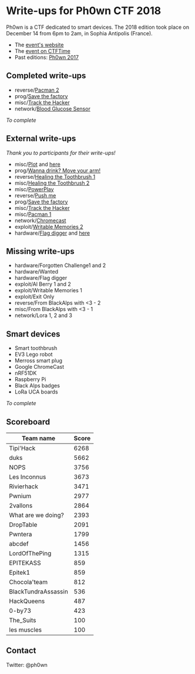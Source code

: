 # Write-ups for Ph0wn CTF 2018

Ph0wn is a CTF dedicated to smart devices. The 2018 edition took place on December 14 from 6pm to 2am, in Sophia Antipolis (France).

- The [event's website](https://ph0wn.org)
- The [event on CTFTime](https://ctftime.org/event/680)
- Past editions: [Ph0wn 2017](https://github.com/ctfs/write-ups-2017/tree/master/ph0wn-ctf-2017)

## Completed write-ups

- reverse/[Pacman 2](./reverse/pacman/pacman2.md)
- prog/[Save the factory](./prog/savethefactory/savefactory.md)
- misc/[Track the Hacker](./misc/trackthehacker/trackhacker.md)
- network/[Blood Glucose Sensor](./network/glucose/README.md)

*To complete*

## External write-ups

*Thank you to participants for their write-ups!*

- misc/[Plot](http://duksctf.github.io/2018/12/14/Ph0wn2018-plot.html) and [here](https://tipi-hack.github.io/2018/12/17/Ph0wn-Plot.html)
- prog/[Wanna drink? Move your arm!](http://duksctf.github.io/2018/12/14/Ph0wn2018-wannadrink.html)
- reverse/[Healing the Toothbrush 1](https://tipi-hack.github.io/2018/12/16/Ph0wn-Healing-the-toothbrush-1.html)
- misc/[Healing the Toothbrush 2](https://tipi-hack.github.io/2018/12/16/Ph0wn-Healing-the-toothbrush-2.html)
- misc/[PowerPlay](https://tipi-hack.github.io/2018/12/16/Ph0wn-PowerPlay.html)
- reverse/[Push me](https://tipi-hack.github.io/2018/12/16/Ph0wn-Push-me.html)
- prog/[Save the factory](https://tipi-hack.github.io/2018/12/16/Ph0wn-Save-the-factory.html)
- misc/[Track the Hacker](https://tipi-hack.github.io/2018/12/16/Ph0wn-Track-the-hacker.html)
- misc/[Pacman 1](http://sebastien.andrivet.com/en/posts/ph0wn-my-first-iot-ctf-part-1/)
- network/[Chromecast](https://tipi-hack.github.io/2018/12/17/Ph0wn-Chromecast.html)
- exploit/[Writable Memories 2](https://unjambonakap.github.io/2018/12/17/ph0wn-writable-memories-2.html)
- hardware/[Flag digger](http://sebastien.andrivet.com/en/posts/ph0wn-my-first-iot-ctf-part-2/) and [here](https://research.kudelskisecurity.com/2018/12/19/ph0wn-2018-flag-digger/)

## Missing write-ups

- hardware/Forgotten Challenge1 and 2
- hardware/Wanted
- hardware/Flag digger
- exploit/Al Berry 1 and 2
- exploit/Writable Memories 1
- exploit/Exit Only
- reverse/From BlackAlps with <3 - 2
- misc/From BlackAlps with <3 - 1
- network/Lora 1, 2 and 3


## Smart devices

- Smart toothbrush
- EV3 Lego robot
- Merross smart plug
- Google ChromeCast
- nRF51DK
- Raspberry Pi
- Black Alps badges
- LoRa UCA boards

*To complete*

## Scoreboard

| Team name | Score |
| ---------------- | ------- |
| Tipi'Hack  | 6268 |
| duks | 5662 |
| NOPS | 3756 |
| Les Inconnus | 3673 |
| Rivierhack | 3471 |
| Pwnium | 2977 |
| 2vallons | 2864 |
| What are we doing? | 2393 |
| DropTable | 2091 |
| Pwntera | 1799 |
| abcdef | 1456 |
| LordOfThePing | 1315 |
| EPITEKASS | 859 |
| Epitek1 | 859 |
| Chocola'team | 812 |
| BlackTundraAssassin | 536 |
| HackQueens | 487 |
| 0-by73 | 423 |
| The_Suits | 100 |
| les muscles | 100 |

## Contact

Twitter: @ph0wn

